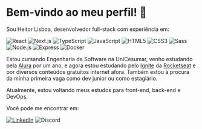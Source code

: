 # Bem-vindo ao meu perfil! 👋
Sou Heitor Lisboa, desenvolvedor full-stack com experiência em:

![React](https://img.shields.io/badge/react-white?style=for-the-badge&logo=react&logoColor=black)
![Next.js](https://img.shields.io/badge/next.js-black?style=for-the-badge&logo=next.js&logoColor=white)
![TypeScript](https://img.shields.io/badge/typescript-white?style=for-the-badge&logo=typescript&logoColor=black)
![JavaScript](https://img.shields.io/badge/javascript-black?style=for-the-badge&logo=javascript&logoColor=white)
![HTML5](https://img.shields.io/badge/html-white?style=for-the-badge&logo=html5&logoColor=black)
![CSS3](https://img.shields.io/badge/css-black?style=for-the-badge&logo=css3&logoColor=white)
![Sass](https://img.shields.io/badge/sass-white?style=for-the-badge&logo=sass&logoColor=black)
![Node.js](https://img.shields.io/badge/node.js-black?style=for-the-badge&logo=node.js&logoColor=white)
![Express](https://img.shields.io/badge/express-white?style=for-the-badge&logo=express&logoColor=black)
![Docker](https://img.shields.io/badge/docker-black?style=for-the-badge&logo=docker&logoColor=white)


<!--
  Badge URL syntax: https://img.shields.io/badge/<Name>-<BackgroundColor>?style=<BadgeStyle>&logo=<Logo>&logoColor=<LogoColor>
  Note 1: Both `<BackgroundColor>` and `<LogoColor>` can be the color name or its hex value, e.g. `ffffff` and `white` would have the same result
  Note 2: The icon names are the same as found in the [Simple Icons website](https://simpleicons.org)
  Note 3: The `<BadgeStyle>` valid values can be found on [Shields.io](https://shields.io) at the *Styles* section
-->

Estou cursando Engenharia de Software na UniCesumar, venho estudando pela [Alura](https://www.alura.com.br) por um ano, e agora estou estudando pelo [Ignite](https://www.rocketseat.com.br/ignite) da [Rocketseat](https://www.rocketseat.com.br) e por diversos conteúdos gratuitos internet afora. Também estou à procura da minha primeira vaga como dev junior ou como estagiário.

Atualmente, estou voltando meus estudos para front-end, back-end e DevOps.

Você pode me encontrar em:

[![LinkedIn](https://img.shields.io/badge/linkedin-heitor%20lisboa-6EA5FF?style=for-the-badge&logo=linkedin&logoColor=white)](https://www.linkedin.com/in/heitor-lisboa-579b72230/)
![Discord](https://img.shields.io/badge/discord-heitor%237447-7289DA?style=for-the-badge&logo=discord&logoColor=white)
